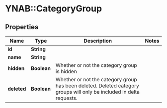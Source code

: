 # YNAB::CategoryGroup

## Properties

| Name | Type | Description | Notes |
| ---- | ---- | ----------- | ----- |
| **id** | **String** |  |  |
| **name** | **String** |  |  |
| **hidden** | **Boolean** | Whether or not the category group is hidden |  |
| **deleted** | **Boolean** | Whether or not the category group has been deleted.  Deleted category groups will only be included in delta requests. |  |

